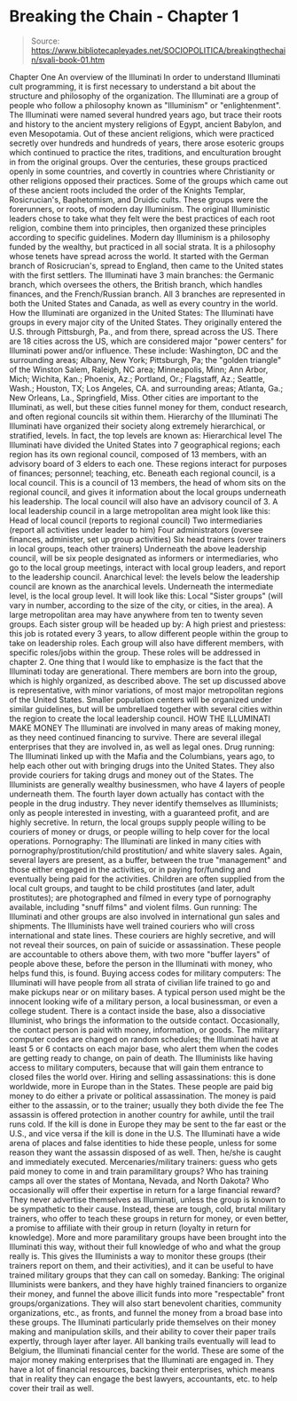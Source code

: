# Breaking the Chain - Chapter 1

> Source: https://www.bibliotecapleyades.net/SOCIOPOLITICA/breakingthechain/svali-book-01.htm

Chapter One
An overview of the Illuminati
In order to understand Illuminati cult programming, it is first
necessary to understand a bit about the structure and philosophy of
the organization. The Illuminati are a group of people who follow a
philosophy known as "Illuminism" or "enlightenment".
The Illuminati were named several hundred years ago, but trace their
roots and history to the ancient mystery religions of Egypt, ancient
Babylon, and even Mesopotamia. Out of these ancient religions, which
were practiced secretly over hundreds and hundreds of years, there arose
esoteric groups which continued to practice the rites, traditions, and
enculturation brought in from the original groups.
Over the centuries, these groups practiced openly in some countries,
and covertly in countries where Christianity or other
religions opposed their practices. Some of the groups which came out
of these ancient roots included the order of the Knights Templar, Rosicrucian's,
Baphetomism, and Druidic cults. These groups were the forerunners, or
roots, of modern day Illuminism. The original Illuministic leaders chose
to take what they felt were the best practices of each root religion,
combine them into principles, then organized these principles according
to specific guidelines.
Modern day Illuminism is a philosophy funded by the wealthy, but practiced
in all social strata. It is a philosophy whose tenets have spread across
the world. It started with the German branch of Rosicrucian's, spread
to England, then came to the United states with the first settlers.
The Illuminati have 3 main branches: the Germanic branch, which
oversees the others, the British branch, which handles finances, and
the French/Russian branch. All 3 branches are represented in both the
United States and Canada, as well as every country in the world.
How the Illuminati are organized in the United States: The Illuminati
have groups in every major city of the United States. They originally
entered the U.S. through Pittsburgh, Pa., and from there, spread across
the US. There are 18 cities across the US, which are considered major
"power centers" for Illuminati power and/or influence. These
include: Washington, DC and the surrounding areas; Albany, New York;
Pittsburgh, Pa; the "golden triangle" of the Winston Salem,
Raleigh, NC area; Minneapolis, Minn; Ann Arbor, Mich; Wichita, Kan.;
Phoenix, Az.; Portland, Or.; Flagstaff, Az.; Seattle, Wash.; Houston,
TX; Los Angeles, CA. and surrounding areas; Atlanta, Ga.; New Orleans,
La., Springfield, Miss. Other cities are important to the Illuminati,
as well, but these cities funnel money for them, conduct research, and
often regional councils sit within them.
Hierarchy of the Illuminati
The Illuminati have organized their society along extremely hierarchical,
or stratified, levels. In fact, the top levels are known as:
Hierarchical level
The Illuminati have divided the United States into 7 geographical regions;
each region has its own regional council, composed of 13 members, with
an advisory board of 3 elders to each one. These regions interact for
purposes of finances; personnel; teaching, etc. Beneath each regional
council, is a local council. This is a council of 13 members, the head
of whom sits on the regional council, and gives it information about
the local groups underneath his leadership. The local council will also
have an advisory council of 3.
A local leadership council in a large metropolitan area might look
like this:
Head of local council (reports to regional council)
Two intermediaries (report all activities under leader to him)
Four administrators (oversee finances, administer, set up group
activities)
Six head trainers (over trainers in local groups, teach other
trainers)
Underneath the above leadership council, will be six people designated
as informers or intermediaries, who go to the local group meetings,
interact with local group leaders, and report to the leadership council.
Anarchical level: the levels below the leadership council are known
as the anarchical levels.
Underneath the intermediate level, is the local group level. It will
look like this:
Local "Sister groups" (will vary in number, according
to the size of the city, or cities, in the area). A large metropolitan
area may have anywhere from ten to twenty seven groups.
Each sister group will be headed up by:
A high priest and priestess: this job is rotated every 3 years, to
allow different people within the group to take on leadership roles.
Each group will also have different members, with specific roles/jobs
within the group. These roles will be addressed in chapter 2.
One thing that I would like to emphasize is the fact that the Illuminati
today are generational. There members are born into the group, which
is highly organized, as described above. The set up discussed above
is representative, with minor variations, of most major metropolitan
regions of the United States. Smaller population centers will be organized
under similar guidelines, but will be umbrellaed together with several
cities within the region to create the local leadership council.
HOW THE ILLUMINATI MAKE MONEY
The Illuminati are involved in many areas of making money, as they
need continued financing to survive. There are several illegal enterprises
that they are involved in, as well as legal ones.
Drug running: The Illuminati linked up with the Mafia and the
Columbians, years ago, to help each other out with bringing drugs into
the United States. They also provide couriers for taking drugs and money
out of the States. The Illuminists are generally wealthy businessmen,
who have 4 layers of people underneath them. The fourth layer down actually
has contact with the people in the drug industry. They never identify
themselves as Illuminists; only as people interested in investing, with
a guaranteed profit, and are highly secretive. In return, the local
groups supply people willing to be couriers of money or drugs, or people
willing to help cover for the local operations.
Pornography: The Illuminati are linked in many cities with pornography/prostitution/child
prostitution/ and white slavery sales. Again, several layers are present,
as a buffer, between the true "management" and those either
engaged in the activities, or in paying for/funding and eventually being
paid for the activities.
Children are often supplied from the local cult groups, and taught
to be child prostitutes (and later, adult prostitutes); are photographed
and filmed in every type of pornography available, including "snuff
films" and violent films.
Gun running: The Illuminati and other groups are also involved
in international gun sales and shipments. The Illuminists have well
trained couriers who will cross international and state lines. These
couriers are highly secretive, and will not reveal their sources, on
pain of suicide or assassination. These people are accountable to others
above them, with two more "buffer layers" of people above
these, before the person in the Illuminati with money, who helps fund
this, is found.
Buying access codes for military computers: The Illuminati will
have people from all strata of civilian life trained to go and make
pickups near or on military bases. A typical person used might be the
innocent looking wife of a military person, a local businessman, or
even a college student. There is a contact inside the base, also a dissociative
Illuminist, who brings the information to the outside contact. Occasionally,
the contact person is paid with money, information, or goods. The military
computer codes are changed on random schedules; the Illuminati have
at least 5 or 6 contacts on each major base, who alert them when the
codes are getting ready to change, on pain of death. The Illuminists
like having access to military computers, because that will gain them
entrance to closed files the world over.
Hiring and selling assassinations: this is done worldwide, more
in Europe than in the States. These people are paid big money to do
either a private or political assassination. The money is paid either
to the assassin, or to the trainer; usually they both divide the fee
The assassin is offered protection in another country for awhile, until
the trail runs cold. If the kill is done in Europe they may be sent
to the far east or the U.S., and vice versa if the kill is done in the
U.S. The Illuminati have a wide arena of places and false identities
to hide these people, unless for some reason they want the assassin
disposed of as well. Then, he/she is caught and immediately executed.
Mercenaries/military trainers: guess who gets paid money to
come in and train paramilitary groups? Who has training camps all over
the states of Montana, Nevada, and North Dakota? Who occasionally will
offer their expertise in return for a large financial reward? They never
advertise themselves as Illuminati, unless the group is known to be
sympathetic to their cause. Instead, these are tough, cold, brutal military
trainers, who offer to teach these groups in return for money, or even
better, a promise to affiliate with their group in return (loyalty in
return for knowledge). More and more paramilitary groups have been brought
into the Illuminati this way, without their full knowledge of who and
what the group really is. This gives the Illuminists a way to monitor
these groups (their trainers report on them, and their activities),
and it can be useful to have trained military groups that they can call
on someday.
Banking: The original Illuminists were bankers, and they have
highly trained financiers to organize their money, and funnel the above
illicit funds into more "respectable" front groups/organizations.
They will also start benevolent charities, community organizations,
etc., as fronts, and funnel the money from a broad base into these groups.
The Illuminati particularly pride themselves on their money making and
manipulation skills, and their ability to cover their paper trails expertly,
through layer after layer.
All banking trails eventually will lead to Belgium, the Illuminati
financial center for the world. These are some of the major money making
enterprises that the Illuminati are engaged in. They have a lot of financial
resources, backing their enterprises, which means that in reality they
can engage the best lawyers, accountants, etc. to help cover their trail
as well.

